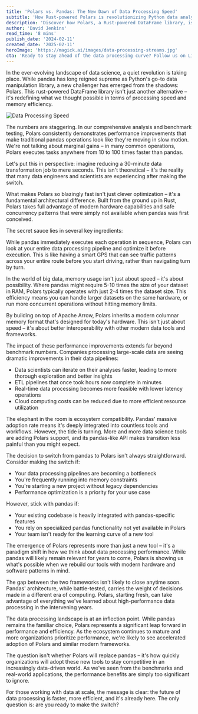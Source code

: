```yaml
---
title: 'Polars vs. Pandas: The New Dawn of Data Processing Speed'
subtitle: 'How Rust-powered Polars is revolutionizing Python data analysis performance'
description: 'Discover how Polars, a Rust-powered DataFrame library, is revolutionizing data processing with performance gains of 10-100x over pandas. Learn about its innovative architecture, memory efficiency, and why organizations are making the switch to this next-generation data analysis tool.'
author: 'David Jenkins'
read_time: '8 mins'
publish_date: '2024-02-11'
created_date: '2025-02-11'
heroImage: 'https://magick.ai/images/data-processing-streams.jpg'
cta: 'Ready to stay ahead of the data processing curve? Follow us on LinkedIn for more insights into cutting-edge data science tools and technologies that are reshaping the industry.'
---
```


In the ever-evolving landscape of data science, a quiet revolution is taking place. While pandas has long reigned supreme as Python's go-to data manipulation library, a new challenger has emerged from the shadows: Polars. This rust-powered DataFrame library isn't just another alternative – it's redefining what we thought possible in terms of processing speed and memory efficiency.

![Data Processing Speed](https://i.magick.ai/PIXE/1739308357296_magick_img.webp)

The numbers are staggering. In our comprehensive analysis and benchmark testing, Polars consistently demonstrates performance improvements that make traditional pandas operations look like they're moving in slow motion. We're not talking about marginal gains – in many common operations, Polars executes tasks anywhere from 10 to 100 times faster than pandas.

Let's put this in perspective: imagine reducing a 30-minute data transformation job to mere seconds. This isn't theoretical – it's the reality that many data engineers and scientists are experiencing after making the switch.

What makes Polars so blazingly fast isn't just clever optimization – it's a fundamental architectural difference. Built from the ground up in Rust, Polars takes full advantage of modern hardware capabilities and safe concurrency patterns that were simply not available when pandas was first conceived.

The secret sauce lies in several key ingredients:

While pandas immediately executes each operation in sequence, Polars can look at your entire data processing pipeline and optimize it before execution. This is like having a smart GPS that can see traffic patterns across your entire route before you start driving, rather than navigating turn by turn.

In the world of big data, memory usage isn't just about speed – it's about possibility. Where pandas might require 5-10 times the size of your dataset in RAM, Polars typically operates with just 2-4 times the dataset size. This efficiency means you can handle larger datasets on the same hardware, or run more concurrent operations without hitting memory limits.

By building on top of Apache Arrow, Polars inherits a modern columnar memory format that's designed for today's hardware. This isn't just about speed – it's about better interoperability with other modern data tools and frameworks.

The impact of these performance improvements extends far beyond benchmark numbers. Companies processing large-scale data are seeing dramatic improvements in their data pipelines:

- Data scientists can iterate on their analyses faster, leading to more thorough exploration and better insights
- ETL pipelines that once took hours now complete in minutes
- Real-time data processing becomes more feasible with lower latency operations
- Cloud computing costs can be reduced due to more efficient resource utilization

The elephant in the room is ecosystem compatibility. Pandas' massive adoption rate means it's deeply integrated into countless tools and workflows. However, the tide is turning. More and more data science tools are adding Polars support, and its pandas-like API makes transition less painful than you might expect.

The decision to switch from pandas to Polars isn't always straightforward. Consider making the switch if:

- Your data processing pipelines are becoming a bottleneck
- You're frequently running into memory constraints
- You're starting a new project without legacy dependencies
- Performance optimization is a priority for your use case

However, stick with pandas if:

- Your existing codebase is heavily integrated with pandas-specific features
- You rely on specialized pandas functionality not yet available in Polars
- Your team isn't ready for the learning curve of a new tool

The emergence of Polars represents more than just a new tool – it's a paradigm shift in how we think about data processing performance. While pandas will likely remain relevant for years to come, Polars is showing us what's possible when we rebuild our tools with modern hardware and software patterns in mind.

The gap between the two frameworks isn't likely to close anytime soon. Pandas' architecture, while battle-tested, carries the weight of decisions made in a different era of computing. Polars, starting fresh, can take advantage of everything we've learned about high-performance data processing in the intervening years.

The data processing landscape is at an inflection point. While pandas remains the familiar choice, Polars represents a significant leap forward in performance and efficiency. As the ecosystem continues to mature and more organizations prioritize performance, we're likely to see accelerated adoption of Polars and similar modern frameworks.

The question isn't whether Polars will replace pandas – it's how quickly organizations will adopt these new tools to stay competitive in an increasingly data-driven world. As we've seen from the benchmarks and real-world applications, the performance benefits are simply too significant to ignore.

For those working with data at scale, the message is clear: the future of data processing is faster, more efficient, and it's already here. The only question is: are you ready to make the switch?